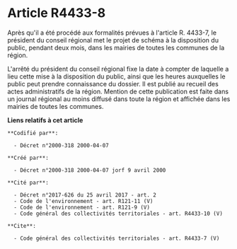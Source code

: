 # Article R4433-8

Après qu'il a été procédé aux formalités prévues à l'article R. 4433-7, le président du conseil régional met le projet de
schéma à la disposition du public, pendant deux mois, dans les mairies de toutes les communes de la région.

L'arrêté du président du conseil régional fixe la date à compter de laquelle a lieu cette mise à la disposition du public,
ainsi que les heures auxquelles le public peut prendre connaissance du dossier. Il est publié au recueil des actes
administratifs de la région. Mention de cette publication est faite dans un journal régional au moins diffusé dans toute la
région et affichée dans les mairies de toutes les communes.

**Liens relatifs à cet article**

	**Codifié par**:

	  - Décret n°2000-318 2000-04-07

	**Créé par**:

	  - Décret n°2000-318 2000-04-07 jorf 9 avril 2000

	**Cité par**:

	  - Décret n°2017-626 du 25 avril 2017 - art. 2
	  - Code de l'environnement - art. R121-11 (V)
	  - Code de l'environnement - art. R121-9 (V)
	  - Code général des collectivités territoriales - art. R4433-10 (V)

	**Cite**:

	  - Code général des collectivités territoriales - art. R4433-7 (V)
